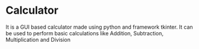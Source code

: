 # Calculator
It is a GUI based calculator made using python and framework tkinter.
It can be used to perform basic calculations like Addition, Subtraction, Multiplication and Division
